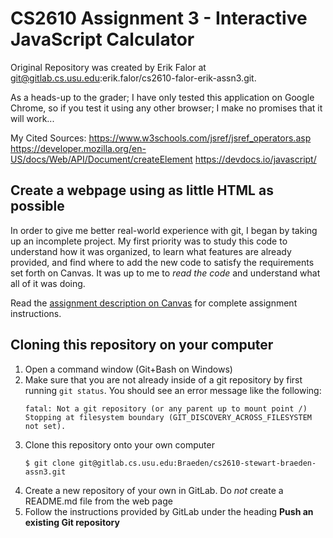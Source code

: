 # CS2610 Assignment 3 - Interactive JavaScript Calculator

Original Repository was created by Erik Falor at 
git@gitlab.cs.usu.edu:erik.falor/cs2610-falor-erik-assn3.git.

As a heads-up to the grader; I have only tested this application on 
Google Chrome, so if you test it using any other browser; I make no 
promises that it will work...

My Cited Sources:
https://www.w3schools.com/jsref/jsref_operators.asp
https://developer.mozilla.org/en-US/docs/Web/API/Document/createElement
https://devdocs.io/javascript/



## Create a webpage using as little HTML as possible

In order to give me better real-world experience with git, I began by
taking up an incomplete project. My first priority was to study this code to
understand how it was organized, to learn what features are already provided,
and find where to add the new code to satisfy the requirements set forth on
Canvas. It was up to me to _read the code_ and understand what all of it was
doing.

Read the [assignment description on Canvas](https://usu.instructure.com/courses/566480/assignments/2858746)
for complete assignment instructions.



## Cloning this repository on your computer

1.  Open a command window (Git+Bash on Windows)
2.  Make sure that you are not already inside of a git repository by first
    running `git status`.  You should see an error message like the following:
    ```
    fatal: Not a git repository (or any parent up to mount point /)
    Stopping at filesystem boundary (GIT_DISCOVERY_ACROSS_FILESYSTEM not set).
    ```
3.  Clone this repository onto your own computer
    ```
    $ git clone git@gitlab.cs.usu.edu:Braeden/cs2610-stewart-braeden-assn3.git
    ```
4.  Create a new repository of your own in GitLab.  Do *not* create a README.md
    file from the web page
5.  Follow the instructions provided by GitLab under the heading **Push an existing Git repository**
